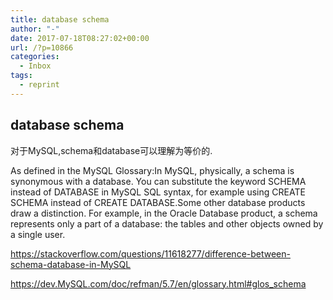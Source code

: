 ```yaml
---
title: database schema
author: "-"
date: 2017-07-18T08:27:02+00:00
url: /?p=10866
categories:
  - Inbox
tags:
  - reprint
---
```

## database schema
对于MySQL,schema和database可以理解为等价的.

As defined in the MySQL Glossary:In MySQL, physically, a schema is synonymous with a database. You can substitute the keyword SCHEMA instead of DATABASE in MySQL SQL syntax, for example using CREATE SCHEMA instead of CREATE DATABASE.Some other database products draw a distinction. For example, in the Oracle Database product, a schema represents only a part of a database: the tables and other objects owned by a single user.

https://stackoverflow.com/questions/11618277/difference-between-schema-database-in-MySQL
  
https://dev.MySQL.com/doc/refman/5.7/en/glossary.html#glos_schema